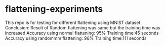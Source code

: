 # flattening-experiments
This repo is for testing for different flattening using MNIST dataset
Conclusion: Result of Random flattening was same but the training time was increased
Accuracy using normal flattening: 95%
Training time:45 seconds
Accuracy using randommm flattening: 96%
Training time:111 seconds
